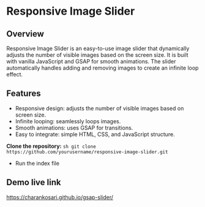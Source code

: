 # Responsive Image Slider

## Overview

Responsive Image Slider is an easy-to-use image slider that dynamically adjusts the number of visible images based on the screen size. It is built with vanilla JavaScript and GSAP for smooth animations. The slider automatically handles adding and removing images to create an infinite loop effect.

## Features

- Responsive design: adjusts the number of visible images based on screen size.
- Infinite looping: seamlessly loops images.
- Smooth animations: uses GSAP for transitions.
- Easy to integrate: simple HTML, CSS, and JavaScript structure.

**Clone the repository:**
    ```sh
    git clone https://github.com/yourusername/responsive-image-slider.git
    ```
  - Run the index file

## Demo live link
https://charankosari.github.io/gsap-slider/
